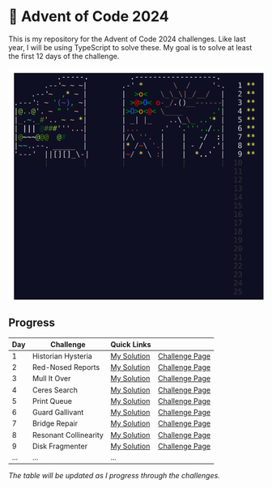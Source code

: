# 🎄 Advent of Code 2024

This is my repository for the Advent of Code 2024 challenges. Like last year, I will be using TypeScript to solve these. My goal is to solve at least the first 12 days of the challenge.

![AoC 2024](../../artworks/2024.svg)

## Progress

| Day | Challenge             | Quick Links                     |                                                       |
| --- | --------------------- | ------------------------------- | ----------------------------------------------------- |
| 1   | Historian Hysteria    | [My Solution](./01/solution.ts) | [Challenge Page](https://adventofcode.com/2024/day/1) |
| 2   | Red-Nosed Reports     | [My Solution](./02/solution.ts) | [Challenge Page](https://adventofcode.com/2024/day/2) |
| 3   | Mull It Over          | [My Solution](./03/solution.ts) | [Challenge Page](https://adventofcode.com/2024/day/3) |
| 4   | Ceres Search          | [My Solution](./04/solution.ts) | [Challenge Page](https://adventofcode.com/2024/day/4) |
| 5   | Print Queue           | [My Solution](./05/solution.ts) | [Challenge Page](https://adventofcode.com/2024/day/5) |
| 6   | Guard Gallivant       | [My Solution](./06/solution.ts) | [Challenge Page](https://adventofcode.com/2024/day/6) |
| 7   | Bridge Repair         | [My Solution](./07/solution.ts) | [Challenge Page](https://adventofcode.com/2024/day/7) |
| 8   | Resonant Collinearity | [My Solution](./08/solution.ts) | [Challenge Page](https://adventofcode.com/2024/day/8) |
| 9   | Disk Fragmenter       | [My Solution](./09/solution.ts) | [Challenge Page](https://adventofcode.com/2024/day/9) |
| ... | ...                   | ...                             |                                                       |

_The table will be updated as I progress through the challenges._
